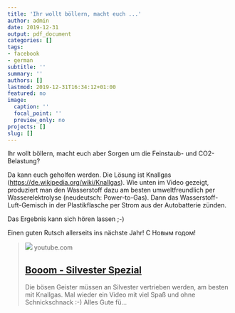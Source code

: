 ```yaml
---
title: 'Ihr wollt böllern, macht euch ...'
author: admin
date: 2019-12-31
output: pdf_document
categories: []
tags:
- facebook
- german
subtitle: ''
summary: ''
authors: []
lastmod: 2019-12-31T16:34:12+01:00
featured: no
image:
  caption: ''
  focal_point: ''
  preview_only: no
projects: []
slug: []
---
```

Ihr wollt böllern, macht euch aber Sorgen um die Feinstaub- und CO2-Belastung? 

Da kann euch geholfen werden. Die Lösung ist Knallgas (https://de.wikipedia.org/wiki/Knallgas). Wie unten im Video gezeigt, produziert man den Wasserstoff dazu am besten umweltfreundlich per Wasserelektrolyse (neudeutsch: Power-to-Gas). Dann das Wasserstoff-Luft-Gemisch in der Plastikflasche per Strom aus der Autobatterie zünden. 

Das Ergebnis kann sich hören lassen ;-)

Einen guten Rutsch allerseits ins nächste Jahr! С Новым годом!
> [![](https://i.ytimg.com/vi/ub7lWtpeNi0/maxresdefault.jpg)](https://www.youtube.com/watch?v=ub7lWtpeNi0)
> youtube.com
> ## [Booom - Silvester Spezial](https://www.youtube.com/watch?v=ub7lWtpeNi0)
>
>Die bösen Geister müssen an Silvester vertrieben werden, am besten mit Knallgas. Mal wieder ein Video mit viel Spaß und ohne Schnickschnack :-) Alles Gute fü...

